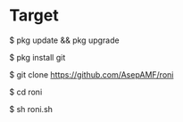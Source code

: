 # Target


$ pkg update && pkg upgrade

$ pkg install git

$ git clone https://github.com/AsepAMF/roni

$ cd roni

$ sh roni.sh

